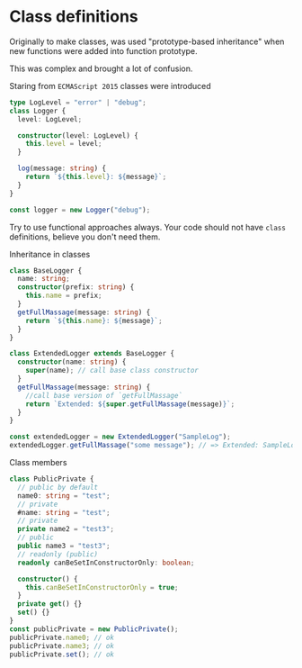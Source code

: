 # Class definitions

Originally to make classes, was used "prototype-based inheritance" when new functions were added into function prototype.

This was complex and brought a lot of confusion.

Staring from `ECMAScript 2015` classes were introduced

```ts
type LogLevel = "error" | "debug";
class Logger {
  level: LogLevel;

  constructor(level: LogLevel) {
    this.level = level;
  }

  log(message: string) {
    return `${this.level}: ${message}`;
  }
}

const logger = new Logger("debug");
```

Try to use functional approaches always.
Your code should not have `class` definitions, believe you don't need them.

Inheritance in classes

```ts
class BaseLogger {
  name: string;
  constructor(prefix: string) {
    this.name = prefix;
  }
  getFullMassage(message: string) {
    return `${this.name}: ${message}`;
  }
}

class ExtendedLogger extends BaseLogger {
  constructor(name: string) {
    super(name); // call base class constructor
  }
  getFullMassage(message: string) {
    //call base version of `getFullMassage`
    return `Extended: ${super.getFullMassage(message)}`;
  }
}

const extendedLogger = new ExtendedLogger("SampleLog");
extendedLogger.getFullMassage("some message"); // => Extended: SampleLog: some message
```

Class members

```ts
class PublicPrivate {
  // public by default
  name0: string = "test";
  // private
  #name: string = "test";
  // private
  private name2 = "test3";
  // public
  public name3 = "test3";
  // readonly (public)
  readonly canBeSetInConstructorOnly: boolean;

  constructor() {
    this.canBeSetInConstructorOnly = true;
  }
  private get() {}
  set() {}
}
const publicPrivate = new PublicPrivate();
publicPrivate.name0; // ok
publicPrivate.name3; // ok
publicPrivate.set(); // ok
```
